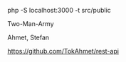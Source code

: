 php -S localhost:3000 -t src/public

Two-Man-Army

Ahmet, Stefan

https://github.com/TokAhmet/rest-api

